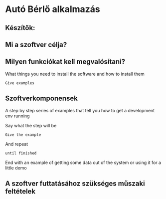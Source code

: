 # Autó Bérlő alkalmazás

## Készítők:


## Mi a szoftver célja?



## Milyen funkciókat kell megvalósítani?

What things you need to install the software and how to install them

```
Give examples
```

## Szoftverkomponensek

A step by step series of examples that tell you how to get a development env running

Say what the step will be

```
Give the example
```

And repeat

```
until finished
```

End with an example of getting some data out of the system or using it for a little demo

## A szoftver futtatásához szükséges műszaki feltételek



